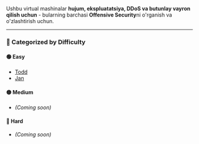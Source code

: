 Ushbu virtual mashinalar **hujum, ekspluatatsiya, DDoS va butunlay vayron qilish uchun** - bularning barchasi **Offensive Security**ni o'rganish va o'zlashtirish uchun.

---

### 📂 Categorized by Difficulty

#### 🟢 Easy

- [Todd](HackMyVM/easy_Todd.md)    
- [Jan](HackMyVM/easy_Jan.md)

#### 🟡 Medium

- _(Coming soon)_

#### 🔴 Hard

- _(Coming soon)_

